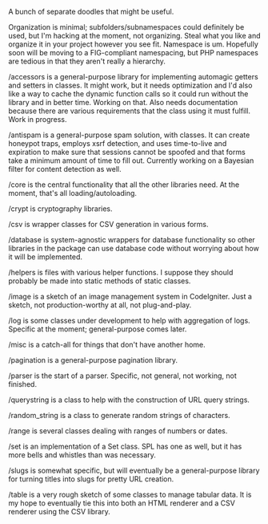 A bunch of separate doodles that might be useful.

Organization is minimal; subfolders/subnamespaces could definitely be used, but I'm hacking at the moment, not organizing.  Steal what you like and organize it in your project however you see fit.
Namespace is um.  Hopefully soon will be moving to a FIG-compliant namespacing, but PHP namespaces are tedious in that they aren't really a hierarchy.

/accessors is a general-purpose library for implementing automagic getters and setters in classes.  It might work, but it needs optimization and I'd also like a way to cache the dynamic function calls so it could run without the library and in better time.  Working on that.  Also needs documentation because there are various requirements that the class using it must fulfill.  Work in progress.

/antispam is a general-purpose spam solution, with classes.  It can create honeypot traps, employs xsrf detection, and uses time-to-live and expiration to make sure that sessions cannot be spoofed and that forms take a minimum amount of time to fill out.  Currently working on a Bayesian filter for content detection as well.

/core is the central functionality that all the other libraries need.  At the moment, that's all loading/autoloading.

/crypt is cryptography libraries.

/csv is wrapper classes for CSV generation in various forms.

/database is system-agnostic wrappers for database functionality so other libraries in the package can use database code without worrying about how it will be implemented.

/helpers is files with various helper functions.  I suppose they should probably be made into static methods of static classes.

/image is a sketch of an image management system in CodeIgniter. Just a sketch, not production-worthy at all, not plug-and-play.

/log is some classes under development to help with aggregation of logs.  Specific at the moment; general-purpose comes later.

/misc is a catch-all for things that don't have another home.

/pagination is a general-purpose pagination library.

/parser is the start of a parser.  Specific, not general, not working, not finished.

/querystring is a class to help with the construction of URL query strings.

/random_string is a class to generate random strings of characters.

/range is several classes dealing with ranges of numbers or dates.

/set is an implementation of a Set class.  SPL has one as well, but it has more bells and whistles than was necessary.

/slugs is somewhat specific, but will eventually be a general-purpose library for turning titles into slugs for pretty URL creation.

/table is a very rough sketch of some classes to manage tabular data.  It is my hope to eventually tie this into both an HTML renderer and a CSV renderer using the CSV library.


